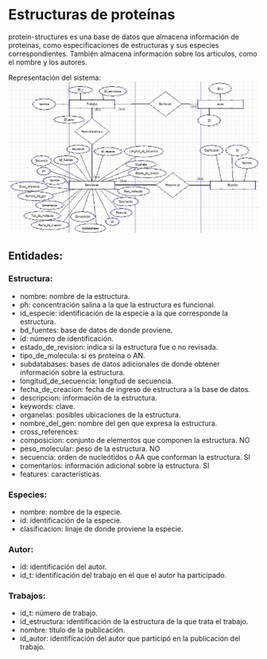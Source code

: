 # Estructuras de proteínas

protein-structures es una base de datos que almacena información de proteínas, como especificaciones de estructuras y sus especies correspondientes. También almacena información sobre los artículos, como el nombre y los autores.

Representación del sistema:  
![diagrama](DER.jpg)

## Entidades:  

### Estructura:  

* nombre: nombre de la estructura.
* ph: concentración salina a la que la estructura es funcional.
* id_especie: identificación de la especie a la que corresponde la estructura.
* bd_fuentes: base de datos de donde proviene. 
* id: número de identificación.
* estado_de_revision: indica si la estructura fue o no revisada.
* tipo_de_molecula: si es proteína o AN.
* subdatabases: bases de datos adicionales de donde obtener información sobre la estructura.
* longitud_de_secuencia: longitud de secuencia.
* fecha_de_creacion: fecha de ingreso de estructura a la base de datos.
* descripcion: información de la estructura.
* keywords: clave.
* organelas: posibles ubicaciones de la estructura.
* nombre_del_gen: nombre del gen que expresa la estructura.
* cross_references:
* composicion: conjunto de elementos que componen la estructura. NO
* peso_molecular: peso de la estructura. NO
* secuencia: orden de nucleótidos o AA que conforman la estructura. SI
* comentarios: información adicional sobre la estructura. SI
* features: características.


### Especies:  

* nombre: nombre de la especie.
* id: identificación de la especie.
* clasificacion: linaje de donde proviene la especie.


### Autor:  

* id: identificación del autor.
* id_t: identificación del trabajo en el que el autor ha participado.


### Trabajos:  

* id_t: número de trabajo.
* id_estructura: identificación de la estructura de la que trata el trabajo.
* nombre: título de la publicación.
* id_autor: identificación del autor que participó en la publicación del trabajo.